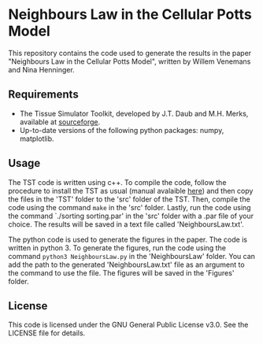 # Neighbours Law in the Cellular Potts Model

This repository contains the code used to generate the results in the paper "Neighbours Law in the Cellular Potts Model", written by Willem Venemans and Nina Henninger.

## Requirements
- The Tissue Simulator Toolkit, developed by J.T. Daub and M.H. Merks, available at [sourceforge](https://sourceforge.net/projects/tst/).
- Up-to-date versions of the following python packages: numpy, matplotlib.

## Usage
The TST code is written using c++. To compile the code, follow the procedure to install the TST as usual (manual avalaible [here](https://sourceforge.net/projects/tst/files/)) and then copy the files in the 'TST' folder to the 'src' folder of the TST. Then, compile the code using the command `make` in the 'src' folder. Lastly, run the code using the command `./sorting sorting.par' in the 'src' folder with a .par file of your choice. The results will be saved in a text file called 'NeighboursLaw.txt'.

The python code is used to generate the figures in the paper. The code is written in python 3. To generate the figures, run the code using the command `python3 NeighboursLaw.py` in the 'NeighboursLaw' folder. You can add the path to the generated 'NeighboursLaw.txt' file as an argument to the command to use the file. The figures will be saved in the 'Figures' folder.

## License
This code is licensed under the GNU General Public License v3.0. See the LICENSE file for details.